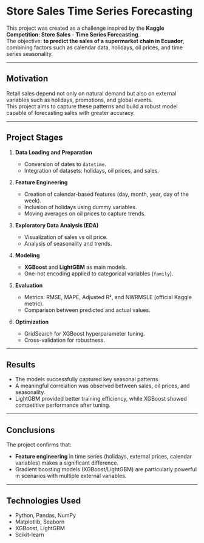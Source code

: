 # Store Sales Time Series Forecasting

This project was created as a challenge inspired by the **Kaggle Competition: Store Sales - Time Series Forecasting**.  
The objective: **to predict the sales of a supermarket chain in Ecuador**, combining factors such as calendar data, holidays, oil prices, and time series seasonality.

---

## Motivation
Retail sales depend not only on natural demand but also on external variables such as holidays, promotions, and global events.  
This project aims to capture these patterns and build a robust model capable of forecasting sales with greater accuracy.

---

## Project Stages

1. **Data Loading and Preparation**  
   - Conversion of dates to `datetime`.  
   - Integration of datasets: holidays, oil prices, and sales.  

2. **Feature Engineering**  
   - Creation of calendar-based features (day, month, year, day of the week).  
   - Inclusion of holidays using dummy variables.  
   - Moving averages on oil prices to capture trends.  

3. **Exploratory Data Analysis (EDA)**  
   - Visualization of sales vs oil price.  
   - Analysis of seasonality and trends.  

4. **Modeling**  
   - **XGBoost** and **LightGBM** as main models.  
   - One-hot encoding applied to categorical variables (`family`).  

5. **Evaluation**  
   - Metrics: RMSE, MAPE, Adjusted R², and NWRMSLE (official Kaggle metric).  
   - Comparison between predicted and actual values.  

6. **Optimization**  
   - GridSearch for XGBoost hyperparameter tuning.  
   - Cross-validation for robustness.  

---

## Results
- The models successfully captured key seasonal patterns.  
- A meaningful correlation was observed between sales, oil prices, and seasonality.  
- LightGBM provided better training efficiency, while XGBoost showed competitive performance after tuning.  

---

## Conclusions
The project confirms that:  
- **Feature engineering** in time series (holidays, external prices, calendar variables) makes a significant difference.  
- Gradient boosting models (XGBoost/LightGBM) are particularly powerful in scenarios with multiple external variables.  

---

## Technologies Used
- Python, Pandas, NumPy  
- Matplotlib, Seaborn  
- XGBoost, LightGBM  
- Scikit-learn

